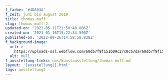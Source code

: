 ```yaml
---
f_farbe: '#4DA93A'
f_zeit: juni bis august 2019
title: thomas muff
slug: thomas-muff-2
updated-on: '2021-05-11T21:50:40.886Z'
created-on: '2021-01-16T15:22:34.590Z'
published-on: '2022-09-26T14:58:58.838Z'
f_background-image:
  url: >-
    https://uploads-ssl.webflow.com/60db7f9f151b09c27c0cb7da/60db7f9f151b090e780cb7e4_thomas%20muff.jpg
  alt: null
f_ausstellung-links: cms/kunstausstellung/thomas-muff.md
layout: '[ausstellung2].html'
tags: ausstellung2
---
```



